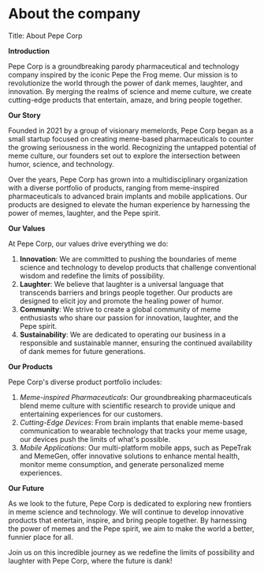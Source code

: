 # About the company

Title: About Pepe Corp

**Introduction**

Pepe Corp is a groundbreaking parody pharmaceutical and technology company inspired by the iconic Pepe the Frog meme. Our mission is to revolutionize the world through the power of dank memes, laughter, and innovation. By merging the realms of science and meme culture, we create cutting-edge products that entertain, amaze, and bring people together.

**Our Story**

Founded in 2021 by a group of visionary memelords, Pepe Corp began as a small startup focused on creating meme-based pharmaceuticals to counter the growing seriousness in the world. Recognizing the untapped potential of meme culture, our founders set out to explore the intersection between humor, science, and technology.

Over the years, Pepe Corp has grown into a multidisciplinary organization with a diverse portfolio of products, ranging from meme-inspired pharmaceuticals to advanced brain implants and mobile applications. Our products are designed to elevate the human experience by harnessing the power of memes, laughter, and the Pepe spirit.

**Our Values**

At Pepe Corp, our values drive everything we do:

1. **Innovation**: We are committed to pushing the boundaries of meme science and technology to develop products that challenge conventional wisdom and redefine the limits of possibility.
2. **Laughter**: We believe that laughter is a universal language that transcends barriers and brings people together. Our products are designed to elicit joy and promote the healing power of humor.
3. **Community**: We strive to create a global community of meme enthusiasts who share our passion for innovation, laughter, and the Pepe spirit.
4. **Sustainability**: We are dedicated to operating our business in a responsible and sustainable manner, ensuring the continued availability of dank memes for future generations.

**Our Products**

Pepe Corp's diverse product portfolio includes:

1. *Meme-inspired Pharmaceuticals*: Our groundbreaking pharmaceuticals blend meme culture with scientific research to provide unique and entertaining experiences for our customers.
2. *Cutting-Edge Devices*: From brain implants that enable meme-based communication to wearable technology that tracks your meme usage, our devices push the limits of what's possible.
3. *Mobile Applications*: Our multi-platform mobile apps, such as PepeTrak and MemeGen, offer innovative solutions to enhance mental health, monitor meme consumption, and generate personalized meme experiences.

**Our Future**

As we look to the future, Pepe Corp is dedicated to exploring new frontiers in meme science and technology. We will continue to develop innovative products that entertain, inspire, and bring people together. By harnessing the power of memes and the Pepe spirit, we aim to make the world a better, funnier place for all.

Join us on this incredible journey as we redefine the limits of possibility and laughter with Pepe Corp, where the future is dank!